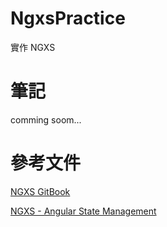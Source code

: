 # NgxsPractice

實作 NGXS 

# 筆記

comming soom...


# 參考文件
[NGXS GitBook](https://www.ngxs.io/)

[NGXS - Angular State Management](https://www.youtube.com/watch?v=SGj11j4hxmg)
